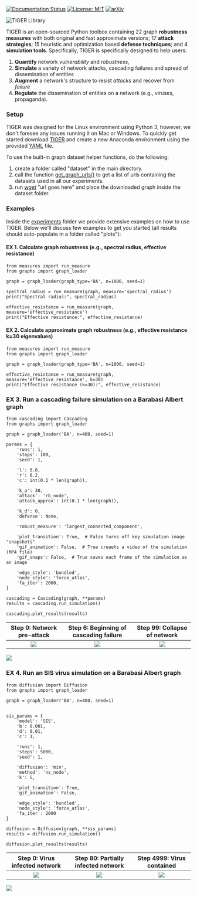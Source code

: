 [![Documentation Status](https://readthedocs.org/projects/graph-tiger/badge/?version=latest)](https://graph-tiger.readthedocs.io/en/latest/?badge=latest)
[![License: MIT](https://img.shields.io/badge/License-MIT-yellow.svg)](https://opensource.org/licenses/MIT)
[![arXiv](https://img.shields.io/badge/arXiv-2006.05648-<COLOR>.svg)](https://arxiv.org/pdf/2006.05648.pdf)


![TIGER Library](images/TIGER.jpg)

TIGER is an open-sourced Python toolbox containing 22 graph **robustness measures** with both original and fast 
approximate versions; 17 **attack strategies**; 15 heuristic and optimization based **defense techniques**; and 4 **simulation tools**.
Specifically, TIGER is specifically designed to help users:

1. **Quantify** network *vulnerability* and *robustness*, 
2. **Simulate** a variety of network attacks, cascading failures and spread of dissemination of entities
3. **Augment** a network's structure to resist *attacks* and recover from *failure* 
4. **Regulate** the dissemination of entities on a network (e.g., viruses, propaganda). 


### Setup
TIGER was designed for the Linux environment using Python 3, however, we don't foresee any issues running
it on Mac or Windows. 
To quickly get started download [TIGER](https://github.com/safreita1/TIGER.git) and create a new Anaconda environment using the provided 
[YAML](environment.yml) file.

To use the built-in graph dataset helper functions, do the following:
1. create a folder called "dataset" in the main directory.
2. call the function [get_graph_urls()](graph-tiger/graphs.py) to get a list of urls containing the datasets used in all our
experiments.
3. run [wget](https://www.gnu.org/software/wget/) "url goes here" and place the downloaded graph inside the dataset folder.


### Examples
Inside the [experiments](graph-tiger/experiments) folder we provide extensive examples on how to use TIGER.
Below we'll discuss few examples to get you started (all results should auto-populate in a folder called "plots"):


#### EX 1. Calculate graph robustness (e.g., spectral radius, effective resistance)
    from measures import run_measure
    from graphs import graph_loader
    
    graph = graph_loader(graph_type='BA', n=1000, seed=1)
    
    spectral_radius = run_measure(graph, measure='spectral_radius')
    print("Spectral radius:", spectral_radius)
    
    effective_resistance = run_measure(graph, measure='effective_resistance')
    print("Effective resistance:", effective_resistance)
        
        
#### EX 2. Calculate approximate graph robustness (e.g., effective resistance k=30 eigenvalues)
    from measures import run_measure
    from graphs import graph_loader
    
    graph = graph_loader(graph_type='BA', n=1000, seed=1)
    
    effective_resistance = run_measure(graph, measure='effective_resistance', k=30)
    print("Effective resistance (k=30):", effective_resistance)
    

### EX 3. Run a cascading failure simulation on a Barabasi Albert graph
    from cascading import Cascading
    from graphs import graph_loader
    
    graph = graph_loader('BA', n=400, seed=1)
    
    params = {
        'runs': 1,
        'steps': 100,
        'seed': 1,

        'l': 0.8,
        'r': 0.2,
        'c': int(0.1 * len(graph)),
    
        'k_a': 30,
        'attack': 'rb_node',
        'attack_approx': int(0.1 * len(graph)),
    
        'k_d': 0,
        'defense': None,
    
        'robust_measure': 'largest_connected_component',
    
        'plot_transition': True,  # False turns off key simulation image "snapshots"
        'gif_animation': False,  # True creaets a video of the simulation (MP4 file)
        'gif_snaps': False,  # True saves each frame of the simulation as an image
    
        'edge_style': 'bundled',
        'node_style': 'force_atlas',
        'fa_iter': 2000,
    }
    
    cascading = Cascading(graph, **params)
    results = cascading.run_simulation()
    
    cascading.plot_results(results)
    
Step 0: Network pre-attack | Step 6: Beginning of cascading failure | Step 99: Collapse of network
:-------------------------:|:-------------------------:|:-------------------------:
![](images/Cascading:step=0,l=0.8,r=0.2,k_a=30,attack=rb_node,k_d=0,defense=None.jpg)  |  ![](images/Cascading:step=6,l=0.8,r=0.2,k_a=30,attack=rb_node,k_d=0,defense=None.jpg)  |  ![](images/Cascading:step=99,l=0.8,r=0.2,k_a=30,attack=rb_node,k_d=0,defense=None.jpg)
    
    
![](images/Cascading:step=100,l=0.8,r=0.2,k_a=30,attack=rb_node,k_d=0,defense=None_results.jpg)
    
### EX 4. Run an SIS virus simulation on a Barabasi Albert graph
    from diffusion import Diffusion
    from graphs import graph_loader
    
    graph = graph_loader('BA', n=400, seed=1)
    
    
    sis_params = {
        'model': 'SIS',
        'b': 0.001,
        'd': 0.01,
        'c': 1,
    
        'runs': 1,
        'steps': 5000,
        'seed': 1,
    
        'diffusion': 'min',
        'method': 'ns_node',
        'k': 5,
    
        'plot_transition': True,
        'gif_animation': False,
    
        'edge_style': 'bundled',
        'node_style': 'force_atlas',
        'fa_iter': 2000
    }
    
    diffusion = Diffusion(graph, **sis_params)
    results = diffusion.run_simulation()
    
    diffusion.plot_results(results)
    
    
Step 0: Virus infected network |Step 80: Partially infected network | Step 4999: Virus contained
:-------------------------:|:-------------------------:|:-------------------------:
![](images/SIS_epidemic:step=0,diffusion=min,method=ns_node,k=5.jpg)  |![](images/SIS_epidemic:step=80,diffusion=min,method=ns_node,k=5.jpg)  |  ![](images/SIS_epidemic:step=4999,diffusion=min,method=ns_node,k=5.jpg)

![](images/SIS_epidemic:step=5000,diffusion=min,method=ns_node,k=5_results.jpg)
